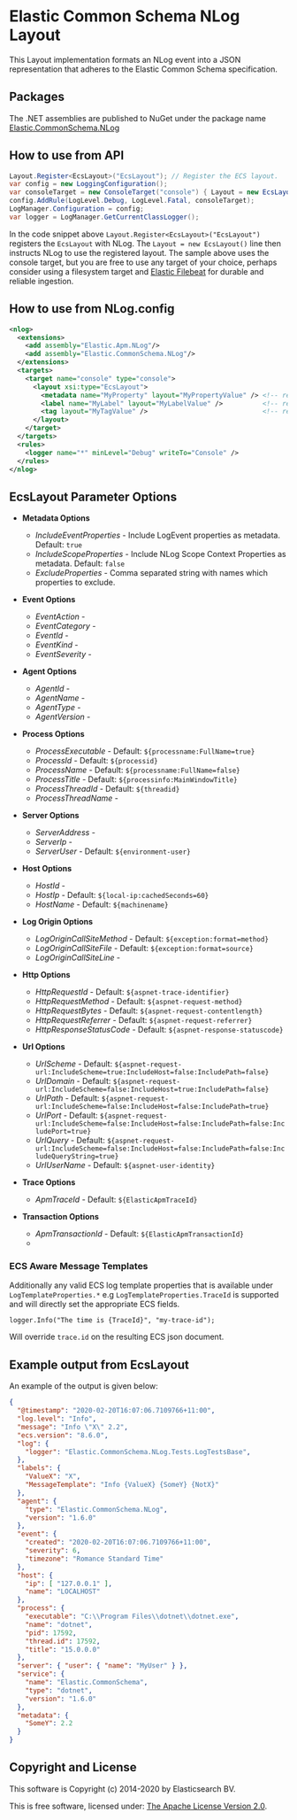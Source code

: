 # Elastic Common Schema NLog Layout

This Layout implementation formats an NLog event into a JSON representation that adheres to the Elastic Common Schema specification.

## Packages

The .NET assemblies are published to NuGet under the package name [Elastic.CommonSchema.NLog](http://nuget.org/packages/Elastic.CommonSchema.NLog)

## How to use from API

```csharp
Layout.Register<EcsLayout>("EcsLayout"); // Register the ECS layout.
var config = new LoggingConfiguration();
var consoleTarget = new ConsoleTarget("console") { Layout = new EcsLayout() };  // Use the ECS layout.
config.AddRule(LogLevel.Debug, LogLevel.Fatal, consoleTarget);
LogManager.Configuration = config;
var logger = LogManager.GetCurrentClassLogger();
```

In the code snippet above `Layout.Register<EcsLayout>("EcsLayout")` registers the `EcsLayout` with NLog.
The `Layout = new EcsLayout()` line then instructs NLog to use the registered layout.
The sample above uses the console target, but you are free to use any target of your choice, perhaps consider using a
filesystem target and [Elastic Filebeat](https://www.elastic.co/downloads/beats/filebeat) for durable and reliable ingestion.

## How to use from NLog.config

```xml
<nlog>
  <extensions>
    <add assembly="Elastic.Apm.NLog"/>
    <add assembly="Elastic.CommonSchema.NLog"/>
  </extensions>
  <targets>
    <target name="console" type="console">
      <layout xsi:type="EcsLayout">
        <metadata name="MyProperty" layout="MyPropertyValue" /> <!-- repeated, optional -->
        <label name="MyLabel" layout="MyLabelValue" />          <!-- repeated, optional -->
        <tag layout="MyTagValue" />                             <!-- repeated, optional -->
      </layout>
    </target>
  </targets>
  <rules>
    <logger name="*" minLevel="Debug" writeTo="Console" />
  </rules>
</nlog>
```

## EcsLayout Parameter Options

* **Metadata Options**
  - _IncludeEventProperties_ - Include LogEvent properties as metadata. Default: `true`
  - _IncludeScopeProperties_ - Include NLog Scope Context Properties as metadata. Default: `false`
  - _ExcludeProperties_ - Comma separated string with names which properties to exclude.

* **Event Options**
  - _EventAction_ - 
  -	_EventCategory_ - 
  -	_EventId_ - 
  -	_EventKind_ - 
  -	_EventSeverity_ - 

* **Agent Options**
  - _AgentId_ - 
  - _AgentName_ - 
  - _AgentType_ - 
  - _AgentVersion_ - 

* **Process Options**
  - _ProcessExecutable_ - Default: `${processname:FullName=true}`
  - _ProcessId_ - Default: `${processid}`
  - _ProcessName_ - Default: `${processname:FullName=false}`
  - _ProcessTitle_ - Default: `${processinfo:MainWindowTitle}`
  - _ProcessThreadId_ - Default: `${threadid}`
  - _ProcessThreadName_ -

* **Server Options**
  -	_ServerAddress_ -
  -	_ServerIp_ -
  -	_ServerUser_ - Default: `${environment-user}`

* **Host Options**
  -	_HostId_ -
  -	_HostIp_ - Default: `${local-ip:cachedSeconds=60}`
  -	_HostName_ - Default: `${machinename}`

* **Log Origin Options**
  - _LogOriginCallSiteMethod_ - Default: `${exception:format=method}`
  - _LogOriginCallSiteFile_ - Default: `${exception:format=source}`
  - _LogOriginCallSiteLine_ -

* **Http Options**
  - _HttpRequestId_ - Default: `${aspnet-trace-identifier}`
  - _HttpRequestMethod_ - Default: `${aspnet-request-method}`
  - _HttpRequestBytes_ - Default: `${aspnet-request-contentlength}`
  - _HttpRequestReferrer_ - Default: `${aspnet-request-referrer}`
  - _HttpResponseStatusCode_ - Default: `${aspnet-response-statuscode}`

* **Url Options**
  - _UrlScheme_ - Default: `${aspnet-request-url:IncludeScheme=true:IncludeHost=false:IncludePath=false}`
  - _UrlDomain_ - Default: `${aspnet-request-url:IncludeScheme=false:IncludeHost=true:IncludePath=false}`
  - _UrlPath_ - Default: `${aspnet-request-url:IncludeScheme=false:IncludeHost=false:IncludePath=true}`
  - _UrlPort_ - Default: `${aspnet-request-url:IncludeScheme=false:IncludeHost=false:IncludePath=false:IncludePort=true}`
  - _UrlQuery_ - Default: `${aspnet-request-url:IncludeScheme=false:IncludeHost=false:IncludePath=false:IncludeQueryString=true}`
  - _UrlUserName_ - Default: `${aspnet-user-identity}`

* **Trace Options**
  - _ApmTraceId_ - Default: `${ElasticApmTraceId}`

* **Transaction Options**
  - _ApmTransactionId_ - Default: `${ElasticApmTransactionId}`
  - 
### ECS Aware Message Templates

Additionally any valid ECS log template properties that is available under `LogTemplateProperties.*` e.g `LogTemplateProperties.TraceId`
is supported and will directly set the appropriate ECS fields.

```chsarp
logger.Info("The time is {TraceId}", "my-trace-id");
```

Will override `trace.id` on the resulting ECS json document.


## Example output from EcsLayout
An example of the output is given below:

```json
{
  "@timestamp": "2020-02-20T16:07:06.7109766+11:00",
  "log.level": "Info",
  "message": "Info \"X\" 2.2",
  "ecs.version": "8.6.0",
  "log": {
    "logger": "Elastic.CommonSchema.NLog.Tests.LogTestsBase",
  },
  "labels": {
    "ValueX": "X",
    "MessageTemplate": "Info {ValueX} {SomeY} {NotX}"
  },
  "agent": {
    "type": "Elastic.CommonSchema.NLog",
    "version": "1.6.0"
  },
  "event": {
    "created": "2020-02-20T16:07:06.7109766+11:00",
    "severity": 6,
    "timezone": "Romance Standard Time"
  },
  "host": {
    "ip": [ "127.0.0.1" ],
    "name": "LOCALHOST"
  },
  "process": {
    "executable": "C:\\Program Files\\dotnet\\dotnet.exe",
    "name": "dotnet",
    "pid": 17592,
    "thread.id": 17592,
    "title": "15.0.0.0"
  },
  "server": { "user": { "name": "MyUser" } },
  "service": {
    "name": "Elastic.CommonSchema",
    "type": "dotnet",
    "version": "1.6.0"
  },
  "metadata": {
    "SomeY": 2.2
  }
}
```

## Copyright and License

This software is Copyright (c) 2014-2020 by Elasticsearch BV.

This is free software, licensed under: [The Apache License Version 2.0](https://github.com/elastic/ecs-dotnet/blob/main/license.txt).
